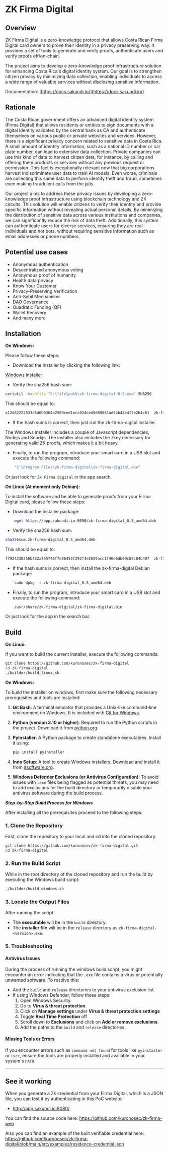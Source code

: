 # ZK Firma Digital

## Overview

ZK Firma Digital is a zero-knowledge protocol that allows Costa Rican Firma Digital card 
owners to prove their identity in a privacy preserving way. It provides a set of tools
to generate and verify proofs, authenticate users and verify proofs off/on-chain.

The project aims to develop a zero-knowledge proof infrastructure solution for enhancing
Costa Rica's digital identity system. Our goal is to strengthen citizen privacy by minimizing
data collection, enabling individuals to access a wide range of valuable services without
disclosing sensitive information.

Documentation: [https://docs.sakundi.io/](https://docs.sakundi.io/)

## Rationale

The Costa Rican government offers an advanced digital identity system (Firma Digital) that allows residents or entities to sign documents with a digital identity validated by the central bank as CA and authenticate themselves on various public or private websites and services.
However, there is a significant privacy concern related to sensitive data in Costa Rica. A small amount of identity information, such as a national ID number or car plate number, can lead to extensive data collection. Private companies can use this kind of data to harvest citizen data, for instance, by calling and offering them products or services without any previous request or permission. This fact is exceptionally relevant now that big corporations harvest indiscriminate user data to train AI models. Even worse, criminals are collecting this same data to perform identity theft and fraud, sometimes even making fraudulent calls from the jails.

Our project aims to address these privacy issues by developing a zero-knowledge proof infrastructure using blockchain technology and ZK circuits. This solution will enable citizens to verify their identity and provide specific information without revealing actual personal details. By minimizing the distribution of sensitive data across various institutions and companies, we can significantly reduce the risk of data theft. Additionally, this system can authenticate users for diverse services, ensuring they are real individuals and not bots, without requiring sensitive information such as email addresses or phone numbers.

## Potential use cases

* Anonymous authentication
* Descentralized anonymous voting
* Anonymous proof of humanity
* Health data privacy
* Know Your Customer
* Privacy-Preserving Verification
* Anti-Sybil Mechanisms
* DAO Governance
* Quadratic Funding (QF)
* Wallet Recovery
* And many more

## Installation

**On Windows:**

Please follow these steps:

* Download the installer by clicking the following link:

[Windows Installer](https://app.sakundi.io:9090/zk-firma-digital-0.5.exe)

* Verify the sha256 hash sum:
```bash
certutil -hashfile "C:\file\path\zk-firma-digital-0.5.exe" SHA256
```
This should be equal to:
```bash
a12d82222533d546b0364a2589ced1ecc024ce49d89881ad94b48c4f2e2b4c61  zk-firma-digital-0.5.exe
```
* If the hash sums is correct, then just run the zk-firma-digital installer.

The Windows installer includes a couple of Javascript dependencies, Nodejs and Snarkjs. The installer also
includes the zkey necessary for generating valid ZK proofs, which makes it a bit heavy.

* Finally, to run the program, introduce your smart card in a USB slot and execute the following command:

```bash
    "C:\Program Files\zk-firma-digital\zk-firma-digital.exe"
```
Or just look for ```Zk Firma Digital``` in the app search.

**On Linux (At moment only Debian):**

To install the software and be able to generate proofs from your Firma Digital card, please follow these steps:
* Download the installer package:
```bash
    wget https://app.sakundi.io:9090/zk-firma-digital_0.5_amd64.deb
```
* Verify the sha256 hash sum:
```bash
sha256sum zk-firma-digital_0.5_amd64.deb
```
This should be equal to:
```bash
f7924230256b432a755746f7e86455f292f4e2659acc1f46e6db09c08c04b407  zk-firma-digital_0.5_amd64.deb
```
* If the hash sums is correct, then install the zk-firma-digital Debian package:
```bash
    sudo dpkg -i zk-firma-digital_0.5_amd64.deb
```
* Finally, to run the program, introduce your smart card in a USB slot and execute the following command:

```bash
    /usr/share/zk-firma-digital/zk-firma-digital.bin
```
Or just look for the app in the search bar.

## Build

**On Linux:**

If you want to build the current installer, execute the following commands:

```bash
git clone https://github.com/kuronosec/zk-firma-digital
cd zk-firma-digital
./builder/build_linux.sh
```

**On Windows:**

To build the installer on windows, first make sure the following necessary prerequisites and tools are installed:


1. **Git Bash**: A terminal emulator that provides a Unix-like command-line environment on Windows. It is included with [Git for Windows](https://gitforwindows.org/).

2. **Python (version 3.10 or higher)**: Required to run the Python scripts in the project. Download it from [python.org](https://www.python.org/downloads/).

3. **PyInstaller**: A Python package to create standalone executables. Install it using:
   ```bash
   pip install pyinstaller
   ```

4. **Inno Setup**: A tool to create Windows installers. Download and install it from [jrsoftware.org](https://jrsoftware.org/).

5. **Windows Defender Exclusions (or Antivirus Configuration)**: To avoid issues with `.exe` files being flagged as potential threats, you may need to add exclusions for the build directory or temporarily disable your antivirus software during the build process.



***Step-by-Step Build Process for Windows***

After installing all the prerequisites proceed to the following steps:

### 1. Clone the Repository
First, clone the repository to your local and cd into the cloned repository:
```bash
git clone https://github.com/kuronosec/zk-firma-digital.git
cd zk-firma-digital
```
### 2. Run the Build Script
While in the root directory of the cloned repository and run the build by executing the Windows build script:
```bash
./builder/build_windows.sh
```
### 3. Locate the Output Files
After running the script:
- The **executable** will be in the `build` directory.
- The **installer file** will be in the `release` directory as `zk-firma-digital-<version>.exe`.
### 5. Troubleshooting
#### Antivirus Issues
During the process of running the windows build script, you might encounter an error indicating that the `.exe` file contains a virus or potentially unwanted software. To resolve this:
- Add the `build` and `release` directories to your antivirus exclusion list.
- If using Windows Defender, follow these steps:
  1. Open Windows Security.
  2. Go to **Virus & threat protection**.
  3. Click on **Manage settings** under **Virus & threat protection settings**
  4. Toggle **Real Time Protection** off
  4. Scroll down to **Exclusions** and click on **Add or remove exclusions**.
  5. Add the paths to the `build` and `release` directories.

#### Missing Tools or Errors
If you encounter errors such as `command not found` for tools like `pyinstaller` or `iscc`, ensure the tools are properly installed and available in your system's `PATH`.

---
## See it working
When you generate a Zk credential from your Firma Digital, which is a JSON file, you can test it by authenticating in this PoC website:

* http://app.sakundi.io:8080/

You can find the source code here: https://github.com/kuronosec/zk-firma-web

Also you can find an example of the built verifiable credential here: https://github.com/kuronosec/zk-firma-digital/blob/main/src/examples/residence-credential.json
